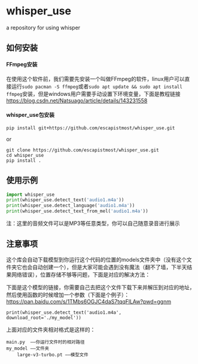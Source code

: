 # whisper_use
 a repository for using whisper

 
## 如何安装
#### FFmpeg安装
在使用这个软件前，我们需要先安装一个叫做FFmpeg的软件，linux用户可以直接运行`sudo pacman -S ffmpeg`或者`sudo apt update && sudo apt install ffmpeg`安装，但是windows用户需要手动设置下环境变量，下面是教程链接
https://blog.csdn.net/Natsuago/article/details/143231558

#### whisper_use包安装
```
pip install git+https://github.com/escapistmost/whisper_use.git
```
or
```
git clone https://github.com/escapistmost/whisper_use.git
cd whisper_use
pip install .
```

## 使用示例

``` python
import whisper_use
print(whisper_use.detect_text('audio1.m4a'))
print(whisper_use.detect_language('audio1.m4a'))
print(whisper_use.detect_text_from_mel('audio1.m4a'))
```
注：这里的音频文件可以是MP3等任意类型，你可以自己随意录音进行展示

## 注意事项
这个库会自动下载模型到你运行这个代码的位置的models文件夹中（没有这个文件夹它也会自动创建一个），但是大家可能会遇到没有魔法（翻不了墙，下半天结果网络错误），位置存储不够等问题，下面是对应的解决方法：

下面是这个模型的链接，你需要自己去把这个文件下载下来并解压到对应的地址，然后使用函数的时候增加一个参数（下面是个例子）：
https://pan.baidu.com/s/1TMbs6OGJC4daS7tqqFlLAw?pwd=ggnm

```
print(whisper_use.detect_text('audio1.m4a', download_root='./my_model'))
```
上面对应的文件夹相对格式是这样的：

    main.py  ——你运行文件时的相对路径
    my_model ——文件夹
        large-v3-turbo.pt ——模型文件